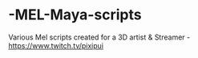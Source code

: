 # -MEL-Maya-scripts
Various Mel scripts created for a 3D artist &amp; Streamer - https://www.twitch.tv/pixipui
